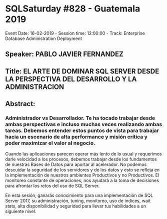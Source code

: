 # SQLSaturday #828 - Guatemala 2019
Event Date: 16-02-2019 - Session time: 12:00:00 - Track: Enterprise Database Administration  Deployment
## Speaker: PABLO JAVIER FERNANDEZ
## Title: EL ARTE DE DOMINAR SQL SERVER DESDE LA PERSPECTIVA DEL DESARROLLO Y LA ADMINISTRACION
## Abstract:
### Administrador vs Desarrollador. Te ha tocado trabajar desde ambas perspectivas e incluso muchas veces realizando ambas tareas. Debemos entender estos puntos de vista para trabajar hacia un escenario de alta performance y misión crítica y poder maximizar el valor al negocio. 
 
Cuando las aplicaciones parecen operar más lento de lo usual y requerimos darle velocidad a los procesos, debemos trabajar desde los fundamentos de nuestras Bases de Datos para aportar al acelerador. No podemos descuidar la seguridad de los servidores y de los datos y esto se refleja en la implementación de nuestros ambientes Productivos y no Productivos. El monitoreo constante de operaciones, nos ayudará a la toma de decisiones para afrontar los retos del uso de SQL Server.  
 
En esta sesión, ganarás conocimiento para una implementación de SQL Server 2017, su administración, tuning, monitoreo, uso de índices, wait stats, alta disponibilidad y seguridad para llevar tus habilidades a un siguiente nivel.
